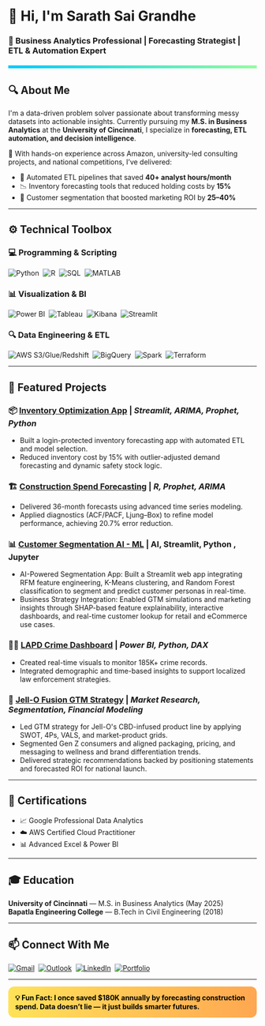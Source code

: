 

# 👋 Hi, I'm Sarath Sai Grandhe  
### 🎯 Business Analytics Professional | Forecasting Strategist | ETL & Automation Expert  

<div style="height: 6px; background: linear-gradient(to right, #00C9FF, #92FE9D); margin: 20px 0;"></div>

## 🔍 About Me  
I'm a data-driven problem solver passionate about transforming messy datasets into actionable insights. Currently pursuing my **M.S. in Business Analytics** at the **University of Cincinnati**, I specialize in **forecasting, ETL automation, and decision intelligence**.

💼 With hands-on experience across Amazon, university-led consulting projects, and national competitions, I’ve delivered:
- 🔄 Automated ETL pipelines that saved **40+ analyst hours/month**
- 📉 Inventory forecasting tools that reduced holding costs by **15%**
- 🎯 Customer segmentation that boosted marketing ROI by **25–40%**

---

## ⚙️ Technical Toolbox  

### 💻 Programming & Scripting  
![Python](https://img.shields.io/badge/-Python-3776AB?style=for-the-badge&logo=python&logoColor=white)&nbsp;
![R](https://img.shields.io/badge/-R-276DC3?style=for-the-badge&logo=r&logoColor=white)&nbsp;
![SQL](https://img.shields.io/badge/-SQL-4479A1?style=for-the-badge&logo=postgresql&logoColor=white)&nbsp;
![MATLAB](https://img.shields.io/badge/-MATLAB-0076A8?style=for-the-badge&logo=mathworks&logoColor=white)

### 📊 Visualization & BI  
![Power BI](https://img.shields.io/badge/-PowerBI-F2C811?style=for-the-badge&logo=powerbi&logoColor=black)&nbsp;
![Tableau](https://img.shields.io/badge/-Tableau-E97627?style=for-the-badge&logo=tableau&logoColor=white)&nbsp;
![Kibana](https://img.shields.io/badge/-Kibana-005571?style=for-the-badge&logo=kibana&logoColor=white)&nbsp;
![Streamlit](https://img.shields.io/badge/-Streamlit-FF4B4B?style=for-the-badge&logo=streamlit&logoColor=white)

### 🔍 Data Engineering & ETL  
![AWS S3/Glue/Redshift](https://img.shields.io/badge/-AWS%20S3/Glue/Redshift-FF9900?style=for-the-badge&logo=amazonaws&logoColor=white)&nbsp;
![BigQuery](https://img.shields.io/badge/-BigQuery-4285F4?style=for-the-badge&logo=googlecloud&logoColor=white)&nbsp;
![Spark](https://img.shields.io/badge/-Spark-E25A1C?style=for-the-badge&logo=apachespark&logoColor=white)&nbsp;
![Terraform](https://img.shields.io/badge/-Terraform-623CE4?style=for-the-badge&logo=terraform&logoColor=white)

---

## 📂 Featured Projects  

### 📦 [Inventory Optimization App](https://github.com/Sarathsai4/KADANT-Model) | *Streamlit, ARIMA, Prophet, Python*  
- Built a login-protected inventory forecasting app with automated ETL and model selection.  
- Reduced inventory cost by 15% with outlier-adjusted demand forecasting and dynamic safety stock logic.

### 🏗 [Construction Spend Forecasting](https://github.com/Sarathsai4/Construction-Spending-Forecasting/tree/main) | *R, Prophet, ARIMA*  
- Delivered 36-month forecasts using advanced time series modeling.  
- Applied diagnostics (ACF/PACF, Ljung–Box) to refine model performance, achieving 20.7% error reduction.

### 📊 [Customer Segmentation AI - ML](https://github.com/Sarathsai4/Customer-Segmentation-AI-ML) | AI, Streamlit, Python , Jupyter 
- AI-Powered Segmentation App: Built a Streamlit web app integrating RFM feature engineering, K-Means clustering, and Random Forest classification to segment and predict customer personas in real-time.
- Business Strategy Integration: Enabled GTM simulations and marketing insights through SHAP-based feature explainability, interactive dashboards, and real-time customer lookup for retail and eCommerce use cases. 

### 🕵️‍♂️ [LAPD Crime Dashboard](https://github.com/Sarathsai4/la-crime-dashboard) | *Power BI, Python, DAX*  
- Created real-time visuals to monitor 185K+ crime records.  
- Integrated demographic and time-based insights to support localized law enforcement strategies.

### 🍮 [Jell-O Fusion GTM Strategy](https://github.com/Sarathsai4/Jello-Fusion---Marketing-Strategy/tree/main) | *Market Research, Segmentation, Financial Modeling*  
- Led GTM strategy for Jell-O's CBD-infused product line by applying SWOT, 4Ps, VALS, and market-product grids.  
- Segmented Gen Z consumers and aligned packaging, pricing, and messaging to wellness and brand differentiation trends.  
- Delivered strategic recommendations backed by positioning statements and forecasted ROI for national launch.

---

## 🏅 Certifications  
- 📈 Google Professional Data Analytics  
- ☁️ AWS Certified Cloud Practitioner  
- 📊 Advanced Excel & Power BI

---

## 🎓 Education  
**University of Cincinnati** — M.S. in Business Analytics (May 2025)  
**Bapatla Engineering College** — B.Tech in Civil Engineering (2018)  

---

## 📫 Connect With Me  
[![Gmail](https://img.shields.io/badge/-Personal_Email-D14836?style=flat-square&logo=gmail&logoColor=white)](mailto:sarathsai41195@gmail.com)&nbsp;
[![Outlook](https://img.shields.io/badge/-UC_Email-0078D4?style=flat-square&logo=microsoftoutlook&logoColor=white)](mailto:grandhss@mail.uc.edu)&nbsp;
[![LinkedIn](https://img.shields.io/badge/-LinkedIn-0077B5?style=flat-square&logo=linkedin&logoColor=white)](https://www.linkedin.com/in/sarath-sai-18a1021aa)&nbsp;
[![Portfolio](https://img.shields.io/badge/-GitHub_Profile-121011?style=flat-square&logo=github&logoColor=white)](https://github.com/Sarathsai4)

---

<div style="padding: 14px; border-radius: 12px; background: linear-gradient(to right, #ffe259, #ffa751); color: black; font-weight: bold;">
💡 Fun Fact: I once saved $180K annually by forecasting construction spend.  
Data doesn’t lie — it just builds smarter futures.
</div>
